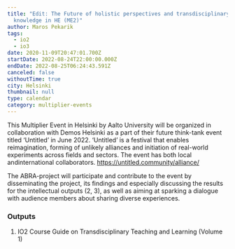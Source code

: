 ```yaml
---
title: "Edit: The Future of holistic perspectives and transdisciplinary
  knowledge in HE (ME2)"
author: Maros Pekarik
tags:
  - io2
  - io3
date: 2020-11-09T20:47:01.700Z
startDate: 2022-08-24T22:00:00.000Z
endDate: 2022-08-25T06:24:43.591Z
canceled: false
withoutTime: true
city: Helsinki
thumbnail: null
type: calendar
category: multiplier-events
---
```


This Multiplier Event in Helsinki by Aalto University will be organized in collaboration with Demos Helsinki as a part of their future think-tank event titled ‘Untitled’ in June 2022. ‘Untitled’ is a festival that enables reimagination, forming of unlikely alliances and initiation of real-world experiments across fields and sectors. The event has both local andinternational collaborators. https://untitled.community/alliance/

The ABRA-project will participate and contribute to the event by disseminating the project, its findings and especially discussing the results for the intellectual outputs (2, 3), as well as aiming at sparking a dialogue with audience members about sharing diverse experiences.

### Outputs
1. IO2 Course Guide on Transdisciplinary Teaching and Learning (Volume 1)
